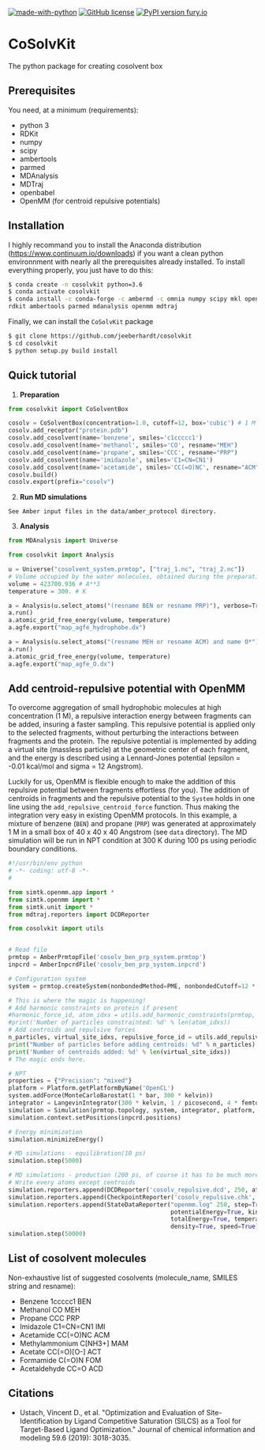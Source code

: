 [![made-with-python](https://img.shields.io/badge/Made%20with-Python-1f425f.svg)](https://www.python.org/) [![GitHub license](https://img.shields.io/github/license/Naereen/StrapDown.js.svg)](https://github.com/Naereen/StrapDown.js/blob/master/LICENSE) [![PyPI version fury.io](https://img.shields.io/badge/version-0.1-green.svg)](https://pypi.python.org/pypi/ansicolortags/)

# CoSolvKit
The python package for creating cosolvent box

## Prerequisites

You need, at a minimum (requirements):
* python 3
* RDKit
* numpy 
* scipy
* ambertools
* parmed
* MDAnalysis
* MDTraj
* openbabel
* OpenMM (for centroid repulsive potentials)

## Installation
I highly recommand you to install the Anaconda distribution (https://www.continuum.io/downloads) if you want a clean python environnment with nearly all the prerequisites already installed. To install everything properly, you just have to do this:
```bash
$ conda create -n cosolvkit python=3.6
$ conda activate cosolvkit
$ conda install -c conda-forge -c ambermd -c omnia numpy scipy mkl openbabel \
rdkit ambertools parmed mdanalysis openmm mdtraj
```

Finally, we can install the `CoSolvKit` package
```bash
$ git clone https://github.com/jeeberhardt/cosolvkit
$ cd cosolvkit
$ python setup.py build install
```

## Quick tutorial

1. **Preparation**
```python
from cosolvkit import CoSolventBox

cosolv = CoSolventBox(concentration=1.0, cutoff=12, box='cubic') # 1 M concentration
cosolv.add_receptor("protein.pdb")
cosolv.add_cosolvent(name='benzene', smiles='c1ccccc1')
cosolv.add_cosolvent(name='methanol', smiles='CO', resname="MEH")
cosolv.add_cosolvent(name='propane', smiles='CCC', resname="PRP")
cosolv.add_cosolvent(name='imidazole', smiles='C1=CN=CN1')
cosolv.add_cosolvent(name='acetamide', smiles='CC(=O)NC', resname="ACM")
cosolv.build()
cosolv.export(prefix="cosolv")
```

2. **Run MD simulations**
```
See Amber input files in the data/amber_protocol directory.
```

3. **Analysis**
```python
from MDAnalysis import Universe

from cosolvkit import Analysis

u = Universe("cosolvent_system.prmtop", ["traj_1.nc", "traj_2.nc"])
# Volume occupied by the water molecules, obtained during the preparation
volume = 423700.936 # A**3
temperature = 300. # K

a = Analysis(u.select_atoms("(resname BEN or resname PRP)"), verbose=True)
a.run()
a.atomic_grid_free_energy(volume, temperature)
a.agfe.export("map_agfe_hydrophobe.dx")

a = Analysis(u.select_atoms("(resname MEH or resname ACM) and name O*"), verbose=True)
a.run()
a.atomic_grid_free_energy(volume, temperature)
a.agfe.export("map_agfe_O.dx")
```

## Add centroid-repulsive potential with OpenMM

To overcome aggregation of small hydrophobic molecules at high concentration (1 M), a repulsive interaction energy between fragments can be added, insuring a faster sampling. This repulsive potential is applied only to the selected fragments, without perturbing the interactions between fragments and the protein. The repulsive potential is implemented by adding a virtual site (massless particle) at the geometric center of each fragment, and the energy is described using a Lennard-Jones potential (epsilon = -0.01 kcal/mol and sigma = 12 Angstrom).

Luckily for us, OpenMM is flexible enough to make the addition of this repulsive potential between fragments effortless (for you). The addition of centroids in fragments and the repulsive potential to the `System` holds in one line using the `add_repulsive_centroid_force` function. Thus making the integration very easy in existing OpenMM protocols. In this example, a mixture of benzene (`BEN`) and propane (`PRP`) was generated at approximately 1 M in a small box of 40 x 40 x 40 Angstrom (see `data` directory). The MD simulation will be run in NPT condition at 300 K during 100 ps using periodic boundary conditions.

```python
#!/usr/bin/env python
# -*- coding: utf-8 -*-
#

from simtk.openmm.app import *
from simtk.openmm import *
from simtk.unit import *
from mdtraj.reporters import DCDReporter

from cosolvkit import utils


# Read file
prmtop = AmberPrmtopFile('cosolv_ben_prp_system.prmtop')
inpcrd = AmberInpcrdFile('cosolv_ben_prp_system.inpcrd')

# Configuration system
system = prmtop.createSystem(nonbondedMethod=PME, nonbondedCutoff=12 * angstrom, constraints=HBonds, hydrogenMass=3 * amu)

# This is where the magic is happening!
# Add harmonic constraints on protein if present
#harmonic_force_id, atom_idxs = utils.add_harmonic_constraints(prmtop, inpcrd, system, "protein and not element H", 2.5)
#print('Number of particles constrainted: %d' % len(atom_idxs))
# Add centroids and repulsive forces
n_particles, virtual_site_idxs, repulsive_force_id = utils.add_repulsive_centroid_force(prmtop, inpcrd, system, residue_names=["BEN", "PRP"])
print("Number of particles before adding centroids: %d" % n_particles)
print('Number of centroids added: %d' % len(virtual_site_idxs))
# The magic ends here.

# NPT
properties = {"Precision": "mixed"}
platform = Platform.getPlatformByName('OpenCL')
system.addForce(MonteCarloBarostat(1 * bar, 300 * kelvin))
integrator = LangevinIntegrator(300 * kelvin, 1 / picosecond, 4 * femtoseconds)
simulation = Simulation(prmtop.topology, system, integrator, platform, properties)
simulation.context.setPositions(inpcrd.positions)

# Energy minimization
simulation.minimizeEnergy()

# MD simulations - equilibration(10 ps)
simulation.step(5000)

# MD simulations - production (200 ps, of course it has to be much more!)
# Write every atoms except centroids
simulation.reporters.append(DCDReporter('cosolv_repulsive.dcd', 250, atomSubset=range(n_particles)))
simulation.reporters.append(CheckpointReporter('cosolv_repulsive.chk', 2500))
simulation.reporters.append(StateDataReporter("openmm.log" 250, step=True, time=True, 
                                              potentialEnergy=True, kineticEnergy=True, 
                                              totalEnergy=True, temperature=True, volume=True, 
                                              density=True, speed=True))
simulation.step(50000)
```

## List of cosolvent molecules
Non-exhaustive list of suggested cosolvents (molecule_name, SMILES string and resname):
* Benzene 1ccccc1 BEN
* Methanol CO MEH
* Propane CCC PRP
* Imidazole C1=CN=CN1 IMI
* Acetamide CC(=O)NC ACM
* Methylammonium C[NH3+] MAM
* Acetate CC(=O)[O-] ACT
* Formamide C(=O)N FOM
* Acetaldehyde CC=O ACD

## Citations
* Ustach, Vincent D., et al. "Optimization and Evaluation of Site-Identification by Ligand Competitive Saturation (SILCS) as a Tool for Target-Based Ligand Optimization." Journal of chemical information and modeling 59.6 (2019): 3018-3035.
